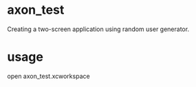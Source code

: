 # axon_test
Creating a two-screen application using random user generator.
# usage
open axon_test.xcworkspace
